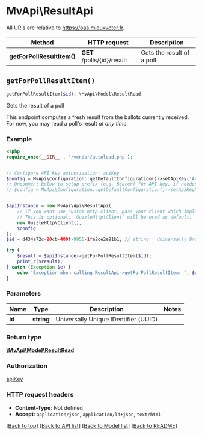 # MvApi\ResultApi

All URIs are relative to https://oas.mieuxvoter.fr.

Method | HTTP request | Description
------------- | ------------- | -------------
[**getForPollResultItem()**](ResultApi.md#getForPollResultItem) | **GET** /polls/{id}/result | Gets the result of a poll


## `getForPollResultItem()`

```php
getForPollResultItem($id): \MvApi\Model\ResultRead
```

Gets the result of a poll

This endpoint computes a fresh result from the ballots currently received. For now, you may read a poll's result _at any time_.

### Example

```php
<?php
require_once(__DIR__ . '/vendor/autoload.php');


// Configure API key authorization: apiKey
$config = MvApi\Configuration::getDefaultConfiguration()->setApiKey('Authorization', 'YOUR_API_KEY');
// Uncomment below to setup prefix (e.g. Bearer) for API key, if needed
// $config = MvApi\Configuration::getDefaultConfiguration()->setApiKeyPrefix('Authorization', 'Bearer');


$apiInstance = new MvApi\Api\ResultApi(
    // If you want use custom http client, pass your client which implements `GuzzleHttp\ClientInterface`.
    // This is optional, `GuzzleHttp\Client` will be used as default.
    new GuzzleHttp\Client(),
    $config
);
$id = d434a72c-20cb-480f-9955-1fa2ce2e91b1; // string | Universally Unique IDentifier (UUID)

try {
    $result = $apiInstance->getForPollResultItem($id);
    print_r($result);
} catch (Exception $e) {
    echo 'Exception when calling ResultApi->getForPollResultItem: ', $e->getMessage(), PHP_EOL;
}
```

### Parameters

Name | Type | Description  | Notes
------------- | ------------- | ------------- | -------------
 **id** | **string**| Universally Unique IDentifier (UUID) |

### Return type

[**\MvApi\Model\ResultRead**](../Model/ResultRead.md)

### Authorization

[apiKey](../../README.md#apiKey)

### HTTP request headers

- **Content-Type**: Not defined
- **Accept**: `application/json`, `application/ld+json`, `text/html`

[[Back to top]](#) [[Back to API list]](../../README.md#endpoints)
[[Back to Model list]](../../README.md#models)
[[Back to README]](../../README.md)
